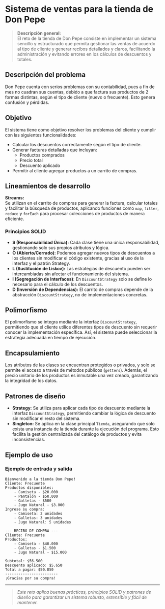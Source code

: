 
# Sistema de ventas para la tienda de Don Pepe

> **Descripción general:**  
> El reto de la tienda de Don Pepe consiste en implementar un sistema sencillo y estructurado que permita gestionar las ventas de acuerdo al tipo de cliente y generar recibos detallados y claros, facilitando la administración y evitando errores en los cálculos de descuentos y totales.

## Descripción del problema

Don Pepe cuenta con serios problemas con su contabilidad, pues a fin de mes no cuadran sus cuentas, debido a que factura sus productos de 2 formas distintas, según el tipo de cliente (nuevo o frecuente). Esto genera confusión y pérdidas.

## Objetivo

El sistema tiene como objetivo resolver los problemas del cliente y cumplir con las siguientes funcionalidades:
- Calcular los descuentos correctamente según el tipo de cliente.
- Generar facturas detalladas que incluyan:
    - Productos comprados
    - Precio total
    - Descuento aplicado
- Permitir al cliente agregar productos a un carrito de compras.

## Lineamientos de desarrollo

**Streams:**  
Se utilizan en el carrito de compras para generar la factura, calcular totales y facilitar la búsqueda de productos, aplicando funciones como `map`, `filter`, `reduce` y `forEach` para procesar colecciones de productos de manera eficiente.

### Principios SOLID

- **S (Responsabilidad Única):** Cada clase tiene una única responsabilidad, gestionando solo sus propios atributos y lógica.
- **O (Abierto/Cerrado):** Podemos agregar nuevos tipos de descuentos a los clientes sin modificar el código existente, gracias al uso de la interfaz y el patrón Strategy.
- **L (Sustitución de Liskov):** Las estrategias de descuento pueden ser intercambiadas sin afectar el funcionamiento del sistema.
- **I (Segregación de Interfaces):** En `DiscountStrategy` solo se define lo necesario para el cálculo de los descuentos.
- **D (Inversión de Dependencias):** El carrito de compras depende de la abstracción `DiscountStrategy`, no de implementaciones concretas.

## Polimorfismo

El polimorfismo se integra mediante la interfaz `DiscountStrategy`, permitiendo que el cliente utilice diferentes tipos de descuento sin requerir conocer la implementación específica. Así, el sistema puede seleccionar la estrategia adecuada en tiempo de ejecución.

## Encapsulamiento

Los atributos de las clases se encuentran protegidos o privados, y solo se permite el acceso a través de métodos públicos (`getters`). Además, el precio unitario de los productos es inmutable una vez creado, garantizando la integridad de los datos.

## Patrones de diseño

- **Strategy:** Se utiliza para aplicar cada tipo de descuento mediante la interfaz `DiscountStrategy`, permitiendo cambiar la lógica de descuento sin modificar el resto del sistema.
- **Singleton:** Se aplica en la clase principal `Tienda`, asegurando que solo exista una instancia de la tienda durante la ejecución del programa. Esto facilita la gestión centralizada del catálogo de productos y evita inconsistencias.

## Ejemplo de uso

### Ejemplo de entrada y salida

```
Bienvenido a la tienda Don Pepe!
Cliente: Frecuente
Productos disponibles:
    - Camiseta - $20.000
    - Pantalón - $50.000
    - Galletas - $500
    - Jugo Natural - $3.000
Ingrese su compra:
    - Camiseta: 2 unidades
    - Galletas: 3 unidades
    - Jugo Natural: 5 unidades

--- RECIBO DE COMPRA ---
Cliente: Frecuente
Productos:
    - Camiseta - $40.000
    - Galletas - $1.500
    - Jugo Natural - $15.000

Subtotal: $56.500
Descuento aplicado: $5.650
Total a pagar: $50.850
------------------------
¡Gracias por su compra!
```

---

> _Este reto aplica buenas prácticas, principios SOLID y patrones de diseño para garantizar un sistema robusto, extensible y fácil de mantener._

